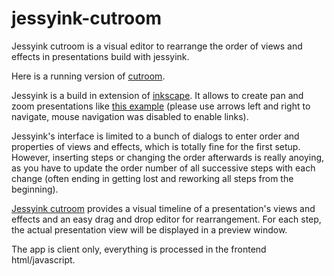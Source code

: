 # jessyink-cutroom
Jessyink cutroom is a visual editor to rearrange the order of views and effects in presentations build with jessyink.

Here is a running version of [cutroom](https://tshoppa.github.io/jessyink-cutroom/).

Jessyink is a build in extension of [inkscape](https://inkscape.org). It allows to create pan and zoom presentations like [this example](https://./files/JessyInkDemo.svg) (please use arrows left and right to navigate, mouse navigation was disabled to enable links).

Jessyink's interface is limited to a bunch of dialogs to enter order and properties of views and effects, which is totally fine for the first setup. However, inserting steps or changing the order afterwards is really anoying, as you have to update the order number of all successive steps with each change (often ending in getting lost and reworking all steps from the beginning).

[Jessyink cutroom](https://tshoppa.github.io/jessyink-cutroom/) provides a visual timeline of a presentation's views and effects and an easy drag and drop editor for rearrangement. For each step, the actual presentation view will be displayed in a preview window. 

The app is client only, everything is processed in the frontend html/javascript.

